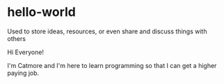 # hello-world
Used to store ideas, resources, or even share and discuss things with others

Hi Everyone!

I'm Catmore and I'm here to learn programming so that I can get a higher paying job.
